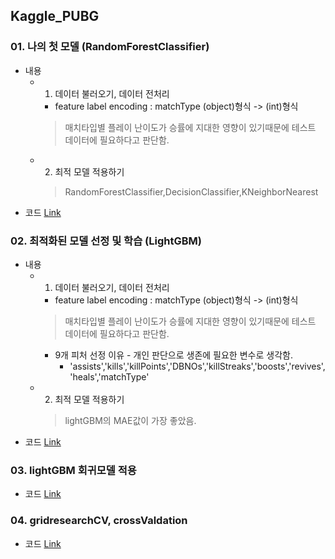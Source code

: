 ## Kaggle_PUBG


### 01. 나의 첫 모델 (RandomForestClassifier)
 * 내용 
   * 01. 데이터 불러오기, 데이터 전처리
      * feature label encoding : matchType (object)형식 -> (int)형식
      > 매치타입별 플레이 난이도가 승률에 지대한 영향이 있기때문에 테스트 데이터에 필요하다고 판단함.
   * 02. 최적 모델 적용하기
     > RandomForestClassifier,DecisionClassifier,KNeighborNearest
 * 코드 [Link](./20221206-baseline.ipynb)

### 02. 최적화된 모델 선정 및 학습 (LightGBM)
 * 내용 
   * 01. 데이터 불러오기, 데이터 전처리
      * feature label encoding : matchType (object)형식 -> (int)형식
      > 매치타입별 플레이 난이도가 승률에 지대한 영향이 있기때문에 테스트 데이터에 필요하다고 판단함.
      * 9개 피처 선정 이유 - 개인 판단으로 생존에 필요한 변수로 생각함. 
         * 'assists','kills','killPoints','DBNOs','killStreaks','boosts','revives','heals','matchType'
      
   * 02. 최적 모델 적용하기
     > lightGBM의 MAE값이 가장 좋았음.
 * 코드 [Link](./20221206-baseline.ipynb)
 
### 03. lightGBM 회귀모델 적용
 * 코드 [Link](./20221206-baseline.ipynb)
 
### 04. gridresearchCV, crossValdation
 * 코드 [Link](./20221206-baseline.ipynb)
